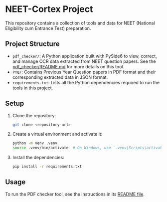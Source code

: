 # NEET-Cortex Project

This repository contains a collection of tools and data for NEET (National Eligibility cum Entrance Test) preparation.

## Project Structure

- `pdf_checker/`: A Python application built with PySide6 to view, correct, and manage OCR data extracted from NEET question papers. See the [pdf_checker/README.md](pdf_checker/README.md) for more details on this tool.
- `PYQ/`: Contains Previous Year Question papers in PDF format and their corresponding extracted data in JSON format.
- `requirements.txt`: Lists all the Python dependencies required to run the tools in this project.

## Setup

1.  Clone the repository:
    ```bash
    git clone <repository-url>
    ```

2.  Create a virtual environment and activate it:
    ```bash
    python -m venv .venv
    source .venv/bin/activate  # On Windows, use `.venv\Scripts\activate`
    ```

3.  Install the dependencies:
    ```bash
    pip install -r requirements.txt
    ```

## Usage

To run the PDF checker tool, see the instructions in its [README file](pdf_checker/README.md).
